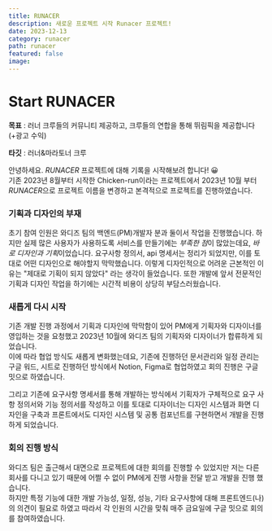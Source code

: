 ```yaml
---
title: RUNACER
description: 새로운 프로젝트 시작 Runacer 프로젝트!
date: 2023-12-13
category: runacer
path: runacer
featured: false
image:
---
```


# Start RUNACER

**목표** : 러너 크루들의 커뮤니티 제공하고, 크루들의 연합을 통해 뛰림픽을 제공합니다 (+광고 수익)

**타깃** : 러너&마라토너 크루

안녕하세요. _RUNACER_ 프로젝트에 대해 기록을 시작해보려 합니다! 😀 <br />
기존 2023년 8월부터 시작한 Chicken-run이라는 프로젝트에서 2023년 10월 부터 *RUNACER*으로 프로젝트 이름을 변경하고 본격적으로 프로젝트를 진행하였습니다.

### 기획과 디자인의 부재

초기 참여 인원은 와디즈 팀의 백엔드(PM)개발자 분과 둘이서 작업을 진행했습니다. 하지만 실제 많은 사용자가 사용하도록 서비스를 만들기에는 *부족한 점*이 많았는데요, *바로 디자인과 기획*이었습니다. 요구사항 정의서, api 명세서는 정리가 되었지만, 이를 토대로 어떤 디자인으로 해야할지 막막했습니다. 이렇게 디자인적으로 어려운 근본적인 이유는 "제대로 기획이 되지 않았다" 라는 생각이 들었습니다. 또한 개발에 앞서 전문적인 기획과 디자인 작업을 하기에는 시간적 비용이 상당히 부담스러웠습니다.

### 새롭게 다시 시작

기존 개발 진행 과정에서 기획과 디자인에 막막함이 있어 PM에게 기획자와 디자이너를 영입하는 것을 요청했고 2023년 10월에 와디즈 팀의 기획자와 디자이너가 합류하게 되었습니다.  
이에 따라 협업 방식도 새롭게 변화했는데요, 기존에 진행하던 문서관리와 일정 관리는 구글 워드, 시트로 진행하던 방식에서 Notion, Figma로 협업하였고 회의 진행은 구글 밋으로 하였습니다.

그리고 기존에 요구사항 명세서를 통해 개발하는 방식에서 기획자가 구체적으로 요구 사항 정의서와 기능 정의서를 작성하고 이를 토대로 디자이너는 디자인 시스템과 화면 디자인을 구축과 프론트에서도 디자인 시스템 및 공통 컴포넌트를 구현하면서 개발을 진행하게 되었습니다.

### 회의 진행 방식

와디즈 팀은 출근해서 대면으로 프로젝트에 대한 회의를 진행할 수 있었지만 저는 다른 회사를 다니고 있기 때문에 어쩔 수 없이 PM에게 진행 사항을 전달 받고 개발을 진행 했습니다.  
하지만 특정 기능에 대한 개발 가능성, 일정, 성능, 기타 요구사항에 대해 프론트엔드(나)의 의견이 필요로 하였고 따라서 각 인원의 시간을 맞춰 매주 금요일에 구글 밋으로 회의를 참여하였습니다.
